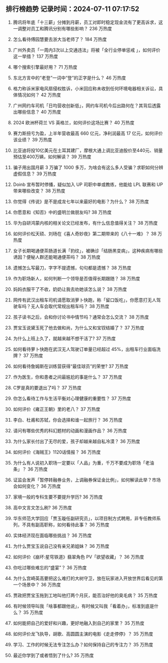 
## 排行榜趋势 记录时间：2024-07-11 07:17:52
  
  1. 腾讯将年底「十三薪」分摊到月薪，员工对即时稳定现金流有了更高诉求，这一调整对员工和腾讯分别有哪些影响？ 236 万热度
    
  2. 怎么看待傅园慧要去浙大当老师了？ 184 万热度
    
  3. 广州外卖员「一周内3次以上交通违法」将被「全行业停单惩戒 」，如何评价这一举措？ 137 万热度
    
  4. 哪个搜索引擎最好用？ 71 万热度
    
  5. 东北方言中的“老登”一词中“登”的正字是什么？ 46 万热度
    
  6. 格力称诉米家电风扇侵权胜诉，小米回应称未收到任何环境电器相关诉讼，具体情况如何？ 42 万热度
    
  7. 广州网约车司机「日均营收创新低」，网约车司机今后出路何在？其背后透露出哪些信息？ 40 万热度
    
  8. 2024 欧洲杯荷兰 VS 英格兰，如何评价这场比赛？ 40 万热度
    
  9. 赛力斯扭亏为盈，上半年营收最高 660 亿元，净利润最高 17 亿元，如何评价该业绩？ 39 万热度
    
  10. 比亚迪将投10亿美元在土耳其建厂，摩根大通上调比亚迪股价至440元、销量预估至400万辆，如何解读？ 39 万热度
    
  11. 骗子用出国月薪 3 万骗了 1000 多万，为啥会有这么多人受骗？求职如何分辨虚假信息？ 39 万热度
    
  12. Doinb 宣布暂时停播，疑似加入 UP 司职中单或教练，他能给 LPL 联赛和 UP 带来哪些改变？ 38 万热度
    
  13. 你觉得《传说》是不是成龙七年以来最好的电影？为什么？ 38 万热度
    
  14. 你愿意和《知否》中的盛明兰做朋友吗? 38 万热度
    
  15. 华为自研鸿蒙内核的相关论文已经发布，有什么信息值得关注？ 38 万热度
    
  16. 如何评价松天硕、刘旸在《喜人奇妙夜》第二期带来的《八十一难》？ 38 万热度
    
  17. 女子长期喝通便茶肠道长满「豹纹」，被确诊「结肠黑变病」，这种疾病有哪些诱因？便秘人群还能喝通便茶吗？ 38 万热度
    
  18. 遗憾怎么写最刀，字字不提遗憾，句句都是遗憾？ 38 万热度
    
  19. 作为职场新人，如何判断一个领导是否值得长期跟随？ 38 万热度
    
  20. 妈妈衣服干了不收，奶奶让我去劝她该怎么说？ 38 万热度
    
  21. 网传有武汉出租车司机请愿取消萝卜快跑，称「留口饭吃」，你愿意打无人驾驶车吗？无人车会取代常规出租车吗？ 38 万热度
    
  22. 孩子读书之后，会和你讨论书中情节吗？通常会怎么交流？ 38 万热度
    
  23. 贾宝玉说黛玉死了他去做和尚，为什么又和宝钗结婚了？ 37 万热度
    
  24. 为什么上班上久了，就越来越不想干活了? 37 万热度
    
  25. 如何看待萝卜快跑在武汉无人驾驶订单量已经超过 45%，出租车行业面临洗牌？ 37 万热度
    
  26. 如何看待詹姆斯在训练营获得“最佳球员”的荣誉? 37 万热度
    
  27. 作为医生，你和患者之间最尴尬的事是什么？ 37 万热度
    
  28. C罗是真的要退出了吗？ 37 万热度
    
  29. 你怎么看待工作与生活平衡对心理健康的重要性？ 37 万热度
    
  30. 如何评价《雍正王朝》里的老八？ 37 万热度
    
  31. 李白、杜甫和苏轼，你会选择和谁一起旅行？ 36 万热度
    
  32. 请问有哪些优秀的科幻题材的动画和漫画作品？ 36 万热度
    
  33. 为什么家长付出了无尽的爱，孩子却越来越自私冷漠？ 36 万热度
    
  34. 如何评价《海贼王》1120话情报？ 36 万热度
    
  35. 为什么有人说初入职场一定要以「人品」为重，千万不要成为职场「老油条」？ 36 万热度
    
  36. 证监会发声「暂停转融券业务，上调融券保证金比例」，如何解读此举？市场会如何变化？ 36 万热度
    
  37. 家境一般的专科生要不要提升学历? 36 万热度
    
  38. 高中文言文怎么刷? 36 万热度
    
  39. 华东师范大学回应「贾玉璇任副研究员」，以项目制方式聘用，非专任教师系列，不具有副高职称，如何看待此事？ 36 万热度
    
  40. 实体经济现在面临哪些挑战？ 36 万热度
    
  41. 为什么贾宝玉说自己没有亲兄弟姐妹？ 36 万热度
    
  42. 如何评价《崩坏:星穹铁道》翡翠角色 PV「欲望收藏」？ 36 万热度
    
  43. 你吃过哪些难忘的“盛宴”？ 36 万热度
    
  44. 为什么宫崎英高要把这么难打的大树守卫，放在玩家进入开放世界后看见的第一个场景中？ 36 万热度
    
  45. 贾政把贾宝玉拖到工地叫他打两个月灰，能否治好他的臭毛病？ 35 万热度
    
  46. 有时候领导叫我「啥事都跟他说」，有时候又叫我「看着办」，标准到底是什么？ 35 万热度
    
  47. 如何能把自己的爱好和兴趣，更好地融入到自己的家里？ 35 万热度
    
  48. 如何评价龙飞执导，胡歌、高圆圆主演的电影《走走停停》？ 35 万热度
    
  49. 学习、工作的时候无法专注怎么办？如何保持自己的专注力？ 35 万热度
    
  50. 最近你学到了或者悟到了什么? 35 万热度
    